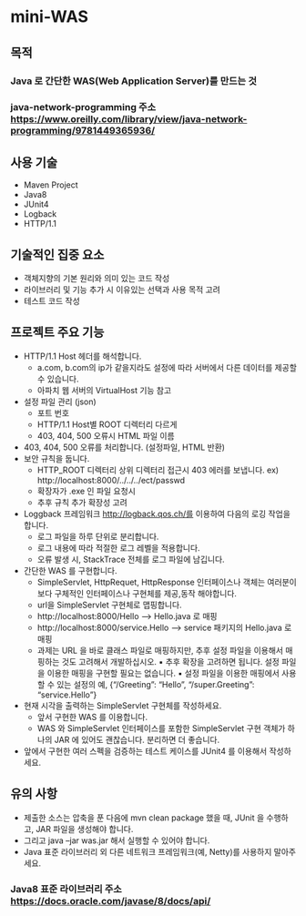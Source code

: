# mini-WAS
목적
---
### Java 로 간단한 WAS(Web Application Server)를 만드는 것
### **java-network-programming 주소** <br/> https://www.oreilly.com/library/view/java-network-programming/9781449365936/

사용 기술
---
- Maven Project
- Java8
- JUnit4
- Logback
- HTTP/1.1

기술적인 집중 요소
---
- 객체지향의 기본 원리와 의미 있는 코드 작성
- 라이브러리 및 기능 추가 시 이유있는 선택과 사용 목적 고려
- 테스트 코드 작성

프로젝트 주요 기능
---
- HTTP/1.1 Host 헤더를 해석합니다.
  - a.com, b.com의 ip가 같을지라도 설정에 따라 서버에서 다른 데이터를 제공할수 있습니다.
  - 아파치 웹 서버의 VirtualHost 기능 참고
- 설정 파일 관리 (json)
  - 포트 번호
  - HTTP/1.1 Host별 ROOT 디렉터리 다르게
  - 403, 404, 500 오류시 HTML 파일 이름
- 403, 404, 500 오류를 처리합니다. (설정파일, HTML 반환)
- 보안 규칙을 둡니다.
  - HTTP_ROOT 디렉터리 상위 디렉터리 접근시 403 에러를 보냅니다. ex) http://localhost:8000/../../../ect/passwd 
  - 확장자가 .exe 인 파일 요청시
  - 추후 규칙 추가 확장성 고려
- Loggback 프레임워크 http://logback.qos.ch/를 이용하여 다음의 로깅 작업을 합니다.
  - 로그 파일을 하루 단위로 분리합니다.
  - 로그 내용에 따라 적절한 로그 레벨을 적용합니다.
  - 오류 발생 시, StackTrace 전체를 로그 파일에 남깁니다.
- 간단한 WAS 를 구현합니다.
  - SimpleServlet, HttpRequet, HttpResponse 인터페이스나 객체는 여러분이 보다 구체적인 인터페이스나 구현체를 제공,동작 해야합니다.
  - url을 SimpleServlet 구현체로 맵핑합니다.
  - http://localhost:8000/Hello --> Hello.java 로 매핑
  - http://localhost:8000/service.Hello --> service 패키지의 Hello.java 로 매핑
  - 과제는 URL 을 바로 클래스 파일로 매핑하지만, 추후 설정 파일을 이용해서 매핑하는 것도 고려해서 개발하십시오.
  ▪ 추후 확장을 고려하면 됩니다. 설정 파일을 이용한 매핑을 구현할 필요는 없습니다.
  ▪ 설정 파일을 이용한 매핑에서 사용할 수 있는 설정의 예, {“/Greeting”: “Hello”, “/super.Greeting”: “service.Hello”}
- 현재 시각을 출력하는 SimpleServlet 구현체를 작성하세요.
  - 앞서 구현한 WAS 를 이용합니다.
  - WAS 와 SimpleServlet 인터페이스를 포함한 SimpleServlet 구현 객체가 하나의 JAR 에 있어도 괜찮습니다. 분리하면 더 좋습니다.
- 앞에서 구현한 여러 스펙을 검증하는 테스트 케이스를 JUnit4 를 이용해서 작성하세요.

유의 사항
---
- 제출한 소스는 압축을 푼 다음에 mvn clean package 했을 때, JUnit 을 수행하고, JAR 파일을 생성해야 합니다. 
- 그리고 java –jar was.jar 해서 실행할 수 있어야 합니다.
- Java 표준 라이브러리 외 다른 네트워크 프레임워크(예, Netty)를 사용하지 말아주세요. 
### **Java8 표준 라이브러리 주소** <br/> https://docs.oracle.com/javase/8/docs/api/
